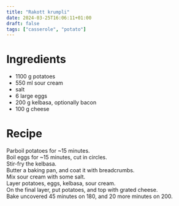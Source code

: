 ```yaml
---
title: "Rakott krumpli"
date: 2024-03-25T16:06:11+01:00
draft: false
tags: ["casserole", "potato"]
---
```


# Ingredients

 - 1100 g potatoes
 - 550 ml sour cream
 - salt
 - 6 large eggs
 - 200 g kelbasa, optionally bacon
 - 100 g cheese

# Recipe

Parboil potatoes for ~15 minutes.  
Boil eggs for ~15 minutes, cut in circles.  
Stir-fry the kelbasa.  
Butter a baking pan, and coat it with breadcrumbs.  
Mix sour cream with some salt.  
Layer potatoes, eggs, kelbasa, sour cream.  
On the final layer, put potatoes, and top with grated cheese.  
Bake uncovered 45 minutes on 180, and 20 more minutes on 200.

